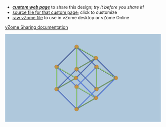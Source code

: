 
 - [***custom web page***][post] to share this design; *try it before you share it!*
 - [source file for that custom page][source]; click to customize
 - [raw vZome file][raw] to use in vZome desktop or vZome Online

[vZome Sharing documentation](https://vzome.github.io/vzome/sharing.html#how-it-works)

![Image](<Mathologer-3-4-7-miracle.png>)


[post]: <https://david-hall.github.io/vzome-sharing/2022/01/03/Mathologer-3-4-7-miracle-20-07-37.html>
[source]: <https://github.com/david-hall/vzome-sharing/edit/main/_posts/2022-01-03-Mathologer-3-4-7-miracle-20-07-37.md>
[raw]: <https://raw.githubusercontent.com/david-hall/vzome-sharing/main/2022/01/03/20-07-37-Mathologer-3-4-7-miracle/Mathologer-3-4-7-miracle.vZome>